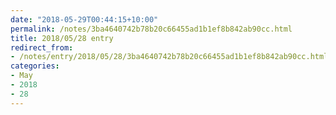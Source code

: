 ```yaml
---
date: "2018-05-29T00:44:15+10:00"
permalink: /notes/3ba4640742b78b20c66455ad1b1ef8b842ab90cc.html
title: 2018/05/28 entry
redirect_from:
- /notes/entry/2018/05/28/3ba4640742b78b20c66455ad1b1ef8b842ab90cc.html
categories:
- May
- 2018
- 28
---
```

